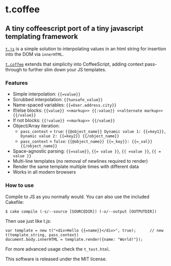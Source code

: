# t.coffee
## A tiny coffeescript port of a tiny javascript templating framework

[`t.js`](http://www.github.com/jasonmoo/t.js) is a simple solution to interpolating values in an html string for insertion into the DOM via `innerHTML`.

 [`t.coffee`](http://www.github.com/davidrekow/t.coffee) extends that simplicity into CoffeeScript, adding context pass-through to further slim down your JS templates.

### Features
 * Simple interpolation: `{{=value}}`
 * Scrubbed interpolation: `{{%unsafe_value}}`
 * Name-spaced variables: `{{=User.address.city}}`
 * If/else blocks: `{{value}} <<markup>> {{:value}} <<alternate markup>> {{/value}}`
 * If not blocks: `{{!value}} <<markup>> {{/value}}`
 * Object/Array iteration: 
    * `pass_context` = `true`: `{{@object_name}} Dynamic value 1: {{=key1}}, Dynamic value 2: {{=key2}} {{/object_name}}`
    * `pass_context` = `false`: `{{@object_name}} {{=_key}}: {{=_val}} {{/object_name}}`
 * Space-agnostic parsing: `{{=value}}`, `{{= value }}`, `{{ =value }}`, `{{ = value }}`
 * Multi-line templates (no removal of newlines required to render)
 * Render the same template multiple times with different data
 * Works in all modern browsers
 
### How to use

Compile to JS as you normally would. You can also use the included Cakefile:

    $ cake compile (-s/--source [SOURCEDIR]) (-o/--output [OUTPUTDIR])

Then use just like t.js:

    var template = new t("<div>Hello {{=name}}</div>", true);      // new t(template_string, pass_context)
    document.body.innerHTML = template.render({name: "World!"});
    
For more advanced usage check the `t_test.html`.

This software is released under the MIT license.  